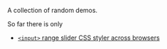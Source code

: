 A collection of random demos.

So far there is only
* [`<input>` range slider CSS styler across browsers](slider-styler)
